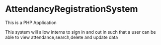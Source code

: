 # AttendancyRegistrationSystem
This is a PHP Application

This system will allow interns to sign in and out in such that a user can be able to view attendance,search,delete and update data
